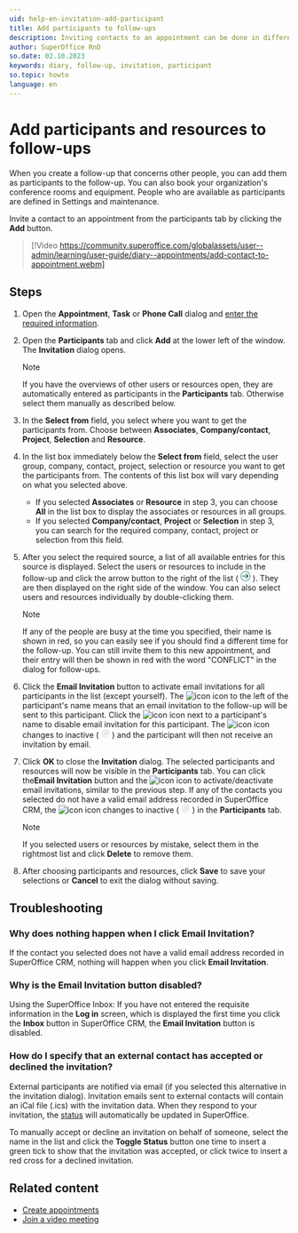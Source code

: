 ```yaml
---
uid: help-en-invitation-add-participant
title: Add participants to follow-ups
description: Inviting contacts to an appointment can be done in different ways, depending on whether it's an internal or an external person, or a resource, such as a meeting room or special equipment. This how-to guide will show how you to add participants to an appointment.
author: SuperOffice RnD
so.date: 02.10.2023
keywords: diary, follow-up, invitation, participant
so.topic: howto
language: en
---
```


# Add participants and resources to follow-ups

When you create a follow-up that concerns other people, you can add them as participants to the follow-up. You can also book your organization's conference rooms and equipment. People who are available as participants are defined in Settings and maintenance.

Invite a contact to an appointment from the participants tab by clicking the **Add** button.

<!-- markdownlint-disable-next-line MD034 DOCSMD007 -->
> [!Video https://community.superoffice.com/globalassets/user--admin/learning/user-guide/diary--appointments/add-contact-to-appointment.webm]

## Steps

1. Open the **Appointment**, **Task** or **Phone Call** dialog and [enter the required information][2].

2. Open the **Participants** tab and click **Add** at the lower left of the window. The **Invitation** dialog opens.

    > [!NOTE]
    > If you have the overviews of other users or resources open, they are automatically entered as participants in the **Participants** tab. Otherwise select them manually as described below.

3. In the **Select from** field, you select where you want to get the participants from. Choose between **Associates**, **Company/contact**, **Project**, **Selection** and **Resource**.

4. In the list box immediately below the **Select from** field, select the user group, company, contact, project, selection or resource you want to get the participants from. The contents of this list box will vary depending on what you selected above.
    * If you selected **Associates** or **Resource** in step 3, you can choose **All** in the list box to display the associates or resources in all groups.
    * If you selected **Company/contact**, **Project** or **Selection** in step 3, you can search for the required company, contact, project or selection from this field.

5. After you select the required source, a list of all available entries for this source is displayed. Select the users or resources to include in the follow-up and click the arrow button to the right of the list ( ![icon][img2] ). They are then displayed on the right side of the window. You can also select users and resources individually by double-clicking them.

    > [!NOTE]
    > If any of the people are busy at the time you specified, their name is shown in red, so you can easily see if you should find a different time for the follow-up. You can still invite them to this new appointment, and their entry will then be shown in red with the word "CONFLICT" in the dialog for follow-ups.

6. Click the **Email Invitation** button to activate email invitations for all participants in the list (except yourself). The ![icon][img1] icon to the left of the participant's name means that an email invitation to the follow-up will be sent to this participant. Click the ![icon][img1] icon next to a participant's name to disable email invitation for this participant. The ![icon][img1] icon changes to inactive ( ![icon][img3] ) and the participant will then not receive an invitation by email.

7. Click **OK** to close the **Invitation** dialog. The selected participants and resources will now be visible in the **Participants** tab. You can click the**Email Invitation** button and the ![icon][img1] icon to activate/deactivate email invitations, similar to the previous step.
    If any of the contacts you selected do not have a valid email address recorded in SuperOffice CRM, the ![icon][img1] icon changes to inactive ( ![icon][img3] ) in the **Participants** tab.

    > [!NOTE]
    > If you selected users or resources by mistake, select them in the rightmost list and click **Delete** to remove them.

8. After choosing participants and resources, click **Save** to save your selections or **Cancel** to exit the dialog without saving.

## Troubleshooting

### Why does nothing happen when I click Email Invitation?

If the contact you selected does not have a valid email address recorded in SuperOffice CRM, nothing will happen when you click **Email Invitation**.

### Why is the Email Invitation button disabled?

Using the SuperOffice Inbox: If you have not entered the requisite information in the **Log in** screen, which is displayed the first time you click the **Inbox** button in SuperOffice CRM, the **Email Invitation** button is disabled.

### How do I specify that an external contact has accepted or declined the invitation?

External participants are notified via email (if you selected this alternative in the invitation dialog). Invitation emails sent to external contacts will contain an iCal file (.ics) with the invitation data. When they respond to your invitation, the [status][1] will automatically be updated in SuperOffice.

To manually accept or decline an invitation on behalf of someone, select the name in the list and click the **Toggle Status** button one time to insert a green tick to show that the invitation was accepted, or click twice to insert a red cross for a declined invitation.

## Related content

* [Create appointments][3]
* [Join a video meeting][4]

<!-- Referenced links -->
[1]: index.md#status
[2]: ../screen/dialog-for-followups.md
[3]: ../appointment.md
[4]: ../video-meetings.md

<!-- Referenced images -->
[img1]: ../../../../../common/icons/pref-email.png
[img2]: ../../../../media/icons/arrow-right.png
[img3]: ../../../../media/icons/email-inactive.bmp
